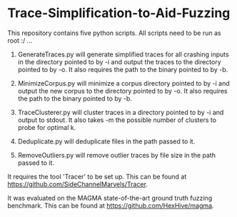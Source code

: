 # Trace-Simplification-to-Aid-Fuzzing

This repository contains five python scripts. All scripts need to be run as root :/ ...

1. GenerateTraces.py will generate simplified traces for all crashing inputs in the directory pointed to by -i and output the traces to the directory pointed to by -o. It also requires the path to the binary pointed to by -b.

2. MinimizeCorpus.py will minimize a corpus directory pointed to by -i and output the new corpus to the directory pointed to by -o. It also requires the path to the binary pointed to by -b.

3. TraceClusterer.py will cluster traces in a directory pointed to by -i and output to stdout. It also takes -m the possible number of clusters to probe for optimal k.

4. Deduplicate.py will deduplicate files in the path passed to it.

5. RemoveOutliers.py will remove outlier traces by file size in the path passed to it.

It requires the tool 'Tracer' to be set up. This can be found at https://github.com/SideChannelMarvels/Tracer.

It was evaluated on the MAGMA state-of-the-art ground truth fuzzing benchmark. This can be found at https://github.com/HexHive/magma.
